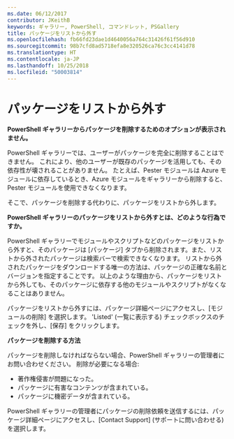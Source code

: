 ```yaml
---
ms.date: 06/12/2017
contributor: JKeithB
keywords: ギャラリー, PowerShell, コマンドレット, PSGallery
title: パッケージをリストから外す
ms.openlocfilehash: fb66fd23dae1d4640056a764c31426f61f56d910
ms.sourcegitcommit: 98b7cfd8ad5718efa8e320526ca76c3cc4141d78
ms.translationtype: HT
ms.contentlocale: ja-JP
ms.lasthandoff: 10/25/2018
ms.locfileid: "50003814"
---
```

# <a name="unlisting-packages"></a>パッケージをリストから外す

**PowerShell ギャラリーからパッケージを削除するためのオプションが表示されません。**

PowerShell ギャラリーでは、ユーザーがパッケージを完全に削除することはできません。
これにより、他のユーザーが既存のパッケージを活用しても、その依存性が壊されることがありません。
たとえば、Pester モジュールは Azure モジュールに依存しているとき、Azure モジュールをギャラリーから削除すると、Pester モジュールを使用できなくなります。

そこで、パッケージを削除する代わりに、パッケージをリストから外します。

**PowerShell ギャラリーのパッケージをリストから外すとは、どのような行為ですか。**

PowerShell ギャラリーでモジュールやスクリプトなどのパッケージをリストから外すと、そのパッケージは [パッケージ] タブから削除されます。また、リストから外されたパッケージは検索バーで検索できなくなります。
リストから外されたパッケージをダウンロードする唯一の方法は、パッケージの正確な名前とバージョンを指定することです。
以上のような理由から、パッケージをリストから外しても、そのパッケージに依存する他のモジュールやスクリプトがなくなることはありません。

パッケージをリストから外すには、パッケージ詳細ページにアクセスし、[モジュールの削除] を選択します。 'Listed' (一覧に表示する) チェックボックスのチェックを外し、[保存] をクリックします。

**パッケージを削除する方法**

パッケージを削除しなければならない場合、PowerShell ギャラリーの管理者にお問い合わせください。
削除が必要になる場合:
- 著作権侵害が問題になった。
- パッケージに有害なコンテンツが含まれている。
- パッケージに機密データが含まれている。

PowerShell ギャラリーの管理者にパッケージの削除依頼を送信するには、パッケージ詳細ページにアクセスし、[Contact Support] \(サポートに問い合わせる) を選択します。
